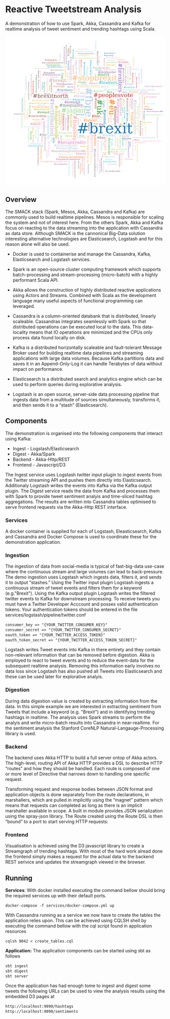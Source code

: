 # Reactive Tweetstream Analysis

A demonstration of how to use Spark, Akka, Cassandra and Kafka for realtime analysis of tweet sentiment and trending hashtags using Scala.

![Alt text](docs/screenshot-hashtags.png?raw=true "Hashtags associated with keyword Brexit")

## Overview
The SMACK stack (Spark, Mesos, Akka, Cassandra and Kafka) are commonly used to build realtime pipelines. Mesos is responsible for scaling the system and not of interest here. From the others Spark, Akka and Kafka focus on reacting to the data streaming into the application with Cassandra as data store. Although SMACK is the cannonical Big-Data solution interesting alternative technologies are Elasticsearch, Logstash and for this reason alone will also be used.

* Docker is used to containerise and manage the Cassandra, Kafka, Elasticsearch and Logstash services.

* Spark is an open-source cluster computing framework which supports batch-processing and stream-processing (micro-batch) with a highly performant Scala API.

* Akka allows the construction of highly distributed reactive applications using Actors and Streams. Combined with Scala as the development language many useful aspects of functional programming can leveraged.

* Cassandra is a column-oriented databank that is distributed, linearly scaleable. Cassandras integrates seamlessly with Spark so that distributed operations can be executed local to the data. This data-locality means that IO operations are minimized and the CPUs only process data found locally on disk.

* Kafka is a distributed horizontally scaleable and fault-tolerant Message Broker used for building realtime data pipelines and streaming applications with large data volumes. Because Kafka partitions data and saves it in an Append-Only-Log it can handle Terabytes of data without impact on performance.

* Elasticsearch is a distributed search and analytics engine which can be used to perform queries during explorative analysis.

* Logstash is an open source, server-side data processing pipeline that ingests data from a multitude of sources simultaneously, transforms it, and then sends it to a “stash” (Elasticsearch).

## Components
The demonstration is organised into the following components that interact using Kafka:

* Ingest - Logstash/Elasticsearch
* Digest - Akka/Spark
* Backend - Akka-Http/REST
* Frontend - Javascript/D3

The Ingest service uses Logstash twitter input plugin to ingest events from the Twitter streaming API and pushes them directly into Elasticsearch. Additionaly Logstash writes the events into Kafka via the Kafka output plugin. The Digest service reads the data from Kafka and processes them with Spark to provide tweet sentiment analyis and time-sliced hashtag aggregations. The results are written into Cassandra tables optimised to serve frontend requests via the Akka-Http REST interface.

### Services

A docker container is supplied for each of Logstash, Eleasticsearch, Kafka and Cassandra and Docker Compose is used to coordinate these for the demonstration application.

### Ingestion
The ingestion of data from social-media is typical of fast-big-data use-case where the continuous stream and large volumes can lead to back-pressure. The demo ingestion uses Logstash which ingests data, filters it, and sends it to output “stashes.” Using the Twitter input plugin Logstash ingests a continuous stream of tweet events and filters them for a keyword (e.g."Brexit"). Using the Kafka output plugin Logstash writes the filtered twitter events to Kafka for downstream processing. To receive tweets you must have a Twitter Developer Acccount and posses valid authentication tokens. Your authentication tokens should be entered in the file services/logstash/pipeline/twitter.conf
```
consumer_key => "{YOUR_TWITTER_CONSUMER_KEY}"
consumer_secret => "{YOUR_TWITTER_CONSUMER_SECRET}"
oauth_token => "{YOUR_TWITTER_ACCESS_TOKEN}"
oauth_token_secret => "{YOUR_TWITTER_ACCESS_TOKEN_SECRET}"
```
Logstash writes Tweet events into Kafka in there entirety and they contain non-relevant information that can be removed before digestion. Akka is employed to react to tweet events and to reduce the event-data for the subsequent realtime analysis. Removing this information early involves no data loss since Logstash has also pushed all Tweets into Elasticsearch and these can be used later for explorative analyis.

### Digestion
During data digestion value is created by extracting information from the data. In this simple example we are interested in extracting sentiment from Tweets that include a keyword (e.g. "Brexit") and in identifying trending hashtags in realtime. The analysis uses Spark streams to perform the analyis and write micro-batch results into Cassandra in near-realtime. For the sentiment analysis the Stanford CoreNLP Natural-Langauge-Processing library is used.

### Backend
The backend uses Akka HTTP to build a full server ontop of Akka actors. The high-level, routing API of Akka HTTP provides a DSL to describe HTTP “routes” and how they should be handled. Each route is composed of one or more level of Directive that narrows down to handling one specific request.

Transforming request and response bodies between JSON format and application objects is done separately from the route declarations, in marshallers, which are pulled in implicitly using the “magnet” pattern which means that requests can completed as long as there is an implicit marshaller available in scope. A built in module provides JSON serialization using the spray-json library. The Route created using the Route DSL is then “bound” to a port to start serving HTTP requests:

### Frontend
Visualisation is achieved using the D3 javascript library to create a Streamgraph of trending hashtags. With most of the hard work alread done the frontend simply makes a request for the actual data to the backend REST serivice and updates the streamgraph viewed in the browser.

## Running

__Services__:
With docker installed executing the command bellow should bring the required services up with their default ports.
```
docker-compose -f services/docker-compose.yml up
```
With Cassandra running as a service we now have to create the tables the application relies upon. This can be achieved using CQLSH shell by executing the command bellow with the cql script found in application resources
```
cqlsh 9042 < create_tables.cql
```

__Application:__
The application components can be started using sbt as follows
```
sbt ingest
sbt digest
sbt server
```
Once the application has had enough tome to ingest and digest some tweets the following URLs can be used to view the analysis results using the embedded D3 pages at
```
http://localhost:9090/hashtags
http://localhost:9090/sentiments
```
